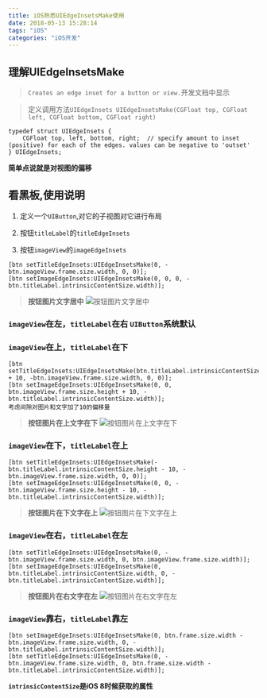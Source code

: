 ```yaml
---
title: iOS熟悉UIEdgeInsetsMake使用
date: 2018-05-13 15:28:14
tags: "iOS"
categories: "iOS开发"
---
```


## 理解UIEdgeInsetsMake

>`Creates an edge inset for a button or view.`开发文档中显示

>定义调用方法`UIEdgeInsets UIEdgeInsetsMake(CGFloat top, CGFloat left, CGFloat bottom, CGFloat right)`

```
typedef struct UIEdgeInsets {
    CGFloat top, left, bottom, right;  // specify amount to inset (positive) for each of the edges. values can be negative to 'outset'
} UIEdgeInsets;
```

**简单点说就是对视图的偏移**

## 看黑板,使用说明

1. 定义一个`UIButton`,对它的子视图对它进行布局

2. 按钮`titleLabel`的`titleEdgeInsets`

3. 按钮`imageView`的`imageEdgeInsets`

<!--more-->

```
[btn setTitleEdgeInsets:UIEdgeInsetsMake(0, -btn.imageView.frame.size.width, 0, 0)];
[btn setImageEdgeInsets:UIEdgeInsetsMake(0, 0, 0, -btn.titleLabel.intrinsicContentSize.width)];
```

>**按钮图片文字居中**
![按钮图片文字居中](iOS熟悉UIEdgeInsetsMake使用/按钮图片文字居中.png)

### `imageView`在左，`titleLabel`在右 `UIButton`系统默认


### `imageView`在上，`titleLabel`在下 

```
[btn setTitleEdgeInsets:UIEdgeInsetsMake(btn.titleLabel.intrinsicContentSize.height + 10, -btn.imageView.frame.size.width, 0, 0)];
[btn setImageEdgeInsets:UIEdgeInsetsMake(0, 0, btn.imageView.frame.size.height + 10, -btn.titleLabel.intrinsicContentSize.width)];
考虑间隙对图片和文字加了10的偏移量

```
>**按钮图片在上文字在下**
![按钮图片在上文字在下](iOS熟悉UIEdgeInsetsMake使用/按钮图片在上文字在下.png)

### `imageView`在下，`titleLabel`在上

```
[btn setTitleEdgeInsets:UIEdgeInsetsMake(-btn.titleLabel.intrinsicContentSize.height - 10, -btn.imageView.frame.size.width, 0, 0)];
[btn setImageEdgeInsets:UIEdgeInsetsMake(0, 0, -btn.imageView.frame.size.height - 10, -btn.titleLabel.intrinsicContentSize.width)];

```
>**按钮图片在下文字在上**
![按钮图片在下文字在上](iOS熟悉UIEdgeInsetsMake使用/按钮图片在下文字在上.png)

### `imageView`在右，`titleLabel`在左

```
[btn setTitleEdgeInsets:UIEdgeInsetsMake(0, -btn.imageView.frame.size.width, 0, btn.imageView.frame.size.width)];
[btn setImageEdgeInsets:UIEdgeInsetsMake(0, btn.titleLabel.intrinsicContentSize.width, 0, -btn.titleLabel.intrinsicContentSize.width)];
```

>**按钮图片在右文字在左**
![按钮图片在右文字在左](iOS熟悉UIEdgeInsetsMake使用/按钮图片在右文字在左.png)


### `imageView`靠右，`titleLabel`靠左
```
[btn setImageEdgeInsets:UIEdgeInsetsMake(0, btn.frame.size.width - btn.imageView.frame.size.width, 0, -btn.titleLabel.intrinsicContentSize.width)];
[btn setTitleEdgeInsets:UIEdgeInsetsMake(0, -btn.imageView.frame.size.width, 0, btn.frame.size.width - btn.titleLabel.intrinsicContentSize.width)];
```


**`intrinsicContentSize`是iOS 8时候获取的属性**
